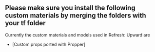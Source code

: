 ## Please make sure you install the following custom materials by merging the folders with your tf folder

Currently the custom materials and models used in Refresh: Upward are

- [Custom props ported with Propper]
